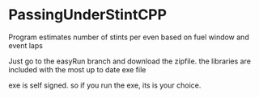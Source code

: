 # PassingUnderStintCPP
Program estimates number of stints per even based on fuel window and event laps

Just go to the easyRun branch and download the zipfile. the libraries are included with the most up to date exe file

exe is self signed. so if you run the exe, its is your choice.
